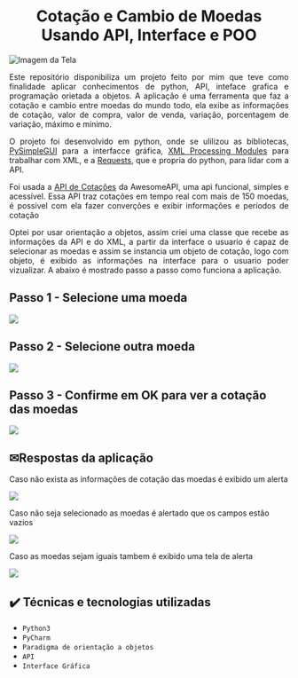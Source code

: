 <h1 align="center"> Cotação e Cambio de Moedas Usando API, Interface e POO</h1>

![Imagem da Tela](https://user-images.githubusercontent.com/38532053/225432040-068c9129-3066-4f9a-b04d-61322f84f2fd.png)

<p align="justify">Este repositório disponibiliza um projeto feito por mim que teve como finalidade aplicar conhecimentos de python, API, inteface grafica e programação orietada a objetos.
A aplicação é uma ferramenta que faz a cotação e cambio entre moedas do mundo todo, ela exibe as informações de cotação, 
valor de compra, valor de venda, variação, porcentagem de variação, máximo e mínimo. </p>
<p align="justify">O projeto foi desenvolvido em python, onde se ulilizou as bibliotecas, <a href="https://www.pysimplegui.org/en/latest/">PySimpleGUI</a>
para a interfacce gráfica, <a href="https://docs.python.org/3/library/xml.html">XML Processing Modules</a> para trabalhar com XML, e a
 <a href="https://pypi.org/project/requests/">Requests</a>, que e propria do python, para lidar com a API.</P>
 <p align="justify">Foi usada a <a href="https://docs.awesomeapi.com.br/api-de-moedas">API de Cotações</a> da AwesomeAPI, uma api funcional, simples e acessível.
 Essa API traz cotações em tempo real com mais de 150 moedas, é possivel com ela fazer converções e exibir informações e períodos de cotação</p> 
 <p align="justify">Optei por usar orientação a objetos, assim criei uma classe que recebe as informações da API e do XML, a partir da interface o usuario é capaz de
 selecionar as moedas e assim se instancia um objeto de cotação, logo com objeto, é exibido as informações na interface para o usuario poder vizualizar. A abaixo é mostrado
 passo a passo como funciona a aplicação.</p>
 <h2>Passo 1 - Selecione uma moeda</h2>
<img src = "https://user-images.githubusercontent.com/38532053/225451248-e7325fe3-32f8-4011-8143-57325fe4b2e6.png">
<h2>Passo 2 - Selecione outra moeda</h2>
<img src = "https://user-images.githubusercontent.com/38532053/225451340-0e6ab073-01e1-45b4-92cd-1a076965ea6f.png">
<h2>Passo 3 - Confirme em OK para ver a cotação das moedas</h2>
<img src = "https://user-images.githubusercontent.com/38532053/225451445-c0618e6c-ee4f-4309-a38a-48cb4e131ace.png">
<h2>✉Respostas da aplicação</h2>
<p>Caso não exista as informações de cotação das moedas é exibido um alerta</p>
<img src = "https://user-images.githubusercontent.com/38532053/225451507-2d7d7958-018f-486b-8471-313b4d64fc99.png">
<p>Caso não seja selecionado as moedas é alertado que os campos estão vazios</p>
<img src = "https://user-images.githubusercontent.com/38532053/225453382-78f503bd-57d9-436a-81ba-cb9ee1412dcc.png">
<p>Caso as moedas sejam iguais tambem é exibido uma tela de alerta</p>
<img src = "https://user-images.githubusercontent.com/38532053/225453377-3696f3e0-9b64-4cf3-9cfc-73ec4c811f61.png">

## ✔️ Técnicas e tecnologias utilizadas
- ``Python3``
- ``PyCharm``
- ``Paradigma de orientação a objetos``
- ``API``
- ``Interface Gráfica``
